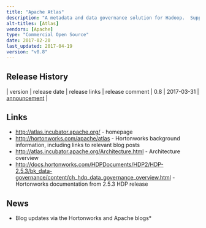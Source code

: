 ```yaml
---
title: "Apache Atlas"
description: "A metadata and data governance solution for Hadoop.  Supports an extensible metadata model with out of the box support for Hive datasets and data lineage from Hive queries and Sqoop imports, with limited support for Falcon, Storm and Kafka.  Allows datasets and data items to be tagged (and for these tags to be used for access control by Apache Ranger), and includes support for business taxonomies as a technical preview.  Implemented as a graph based database using Titan (which by default uses HBase and Solr), with a web based user interface and a REST API for searching and visualising/retrieving metadata, and Kafka topics for the ingest of metadata (primarily from hooks in metadata sources such as Hive or Sqoop) and the publishing of metadata change events.  An incubating Apache project, donated to the Apache Foundation in May 2015 by the Hortonworks Data Governance Initiative in partnership with Aetna, Merck, Target, Schlumberger and SAS.  Has not yet reached a v1.0 milestone or graduated as a top level Apache project, but is still under active development."
alt-titles: [Atlas]
vendors: [Apache]
type: "Commercial Open Source"
date: 2017-02-20
last_updated: 2017-04-19
version: "v0.8"
---
```

## Release History

| version | release date | release links | release comment
| 0.8 | 2017-03-31 | [announcement](http://mail-archives.apache.org/mod_mbox/www-announce/201703.mbox/%3C8634D8C3-56D3-4E13-B292-B6C51F6AD5CC%40apache.org%3E) |

## Links

* <http://atlas.incubator.apache.org/> - homepage
* <http://hortonworks.com/apache/atlas> - Hortonworks background information, including links to relevant blog posts
* <http://atlas.incubator.apache.org/Architecture.html> - Architecture overview
* <http://docs.hortonworks.com/HDPDocuments/HDP2/HDP-2.5.3/bk_data-governance/content/ch_hdp_data_governance_overview.html> - Hortonworks documentation from 2.5.3 HDP release

## News

* Blog updates via the Hortonworks and Apache blogs* 